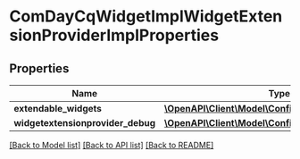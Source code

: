 # ComDayCqWidgetImplWidgetExtensionProviderImplProperties

## Properties
Name | Type | Description | Notes
------------ | ------------- | ------------- | -------------
**extendable_widgets** | [**\OpenAPI\Client\Model\ConfigNodePropertyArray**](ConfigNodePropertyArray.md) |  | [optional] 
**widgetextensionprovider_debug** | [**\OpenAPI\Client\Model\ConfigNodePropertyBoolean**](ConfigNodePropertyBoolean.md) |  | [optional] 

[[Back to Model list]](../README.md#documentation-for-models) [[Back to API list]](../README.md#documentation-for-api-endpoints) [[Back to README]](../README.md)


